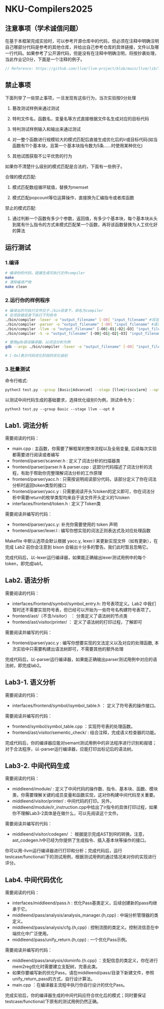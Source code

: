 # NKU-Compilers2025

## 注意事项（学术诚信问题）

在基于本框架完成实验时，可以参考开源仓库中的代码，但必须在注释中明确注明自己哪部分代码是参考的其他仓库，并给出自己参考仓库的具体链接，文件以及哪一行代码。如果参考了公开源代码，但是没有在注释中明确注明，将按抄袭处理，当此作业记0分，下面是一个注释的例子。

```cpp
// Reference: https://github.com/llvm/llvm-project/blob/main/llvm/lib/Transforms/Scalar/LICM.cpp line1-line37
```

## 禁止事项

下面列举了一些禁止事项，一旦发现有这些行为，当次实验按0分处理

1. 篡改测试样例来通过测试

2. 特判文件名，函数名，变量名等方式直接根据文件名生成对应的目标代码

3. 特判测试样例输入和输出来通过测试

4. 对一整个函数进行规模较大的模式匹配后直接生成优化后的ir或目标代码(如当函数有11个基本块，且第一个基本块指令数为5条......时使用某种优化)

5. 其他试图获取不公平优势的行为

如果你不清楚什么级别的模式匹配是合法的，下面有一些例子。

合理的模式匹配:

1. 模式匹配数组循环赋值，替换为memset

2. 模式匹配popcount等位运算操作，直接换为汇编指令或者库函数

禁止的模式匹配:

1. 通过判断一个函数有多少个参数，返回值，有多少个基本块，每个基本块从头到尾有什么指令的方式来模式匹配某一个函数，再将该函数替换为人工优化好的算法

## 运行测试

### 1.编译

```bash
# 编译你的代码，链接生成可执行文件compiler
make 
# 清除编译产物
make clean
```

### 2.运行你的样例程序

```bash
# 编译出的可执行文件位于./bin目录下，命名为compiler
# 在项目根目录下执行下列命令
./bin/compiler -lexer -o "output_filename" [-O0] "input_filename" #词法分析
./bin/compiler -parser -o "output_filename" [-O0] "input_filename" #语法分析
./bin/compiler -llvm -o "output_filename" [-O0|-O1|-O2|-O3] "input_filename" #中间代码生成
./bin/compiler -S -o "output_filename" [-O0|-O1|-O2|-O3] "input_filename" #目标代码生成

# 使用gdb调试编译器，以词法分析为例
gdb --args ./bin/compiler -lexer -o "output_filename" [-O0] "input_filename"

# [-Ox]表示代码优化阶段的优化级别
```

### 3.批量测试

命令行格式:

```bash
python3 test.py --group [Basic|Advanced] --stage [llvm|riscv|arm] --opt [0|1|2] 
```

以测试中间代码生成的基础要求，选择优化级别0为例，测试命令为：

```python3 test.py --group Basic --stage llvm --opt 0```

## Lab1. 词法分析

需要阅读的代码：

- main.cpp : 主函数，你需要了解框架的整体流程以及全局变量, 后续每次实验都需要进行阅读或者编写
- frontend/parser/scanner.h : 定义了词法分析的扫描器类
- frontend/parser/parser.h & parser.cpp : 这部分代码描述了词法分析的流程，有助于帮助你完整理解词法分析的工作原理
- frontend/parser/yacc.h : 只需按说明阅读部分代码，该部分定义了你在词法分析时返回token类型的接口
- frontend/parser/yacc.y : 只需要阅读开头%token的定义即可，你在词法分析中需要return的枚举类型均来自于该文件开头定义的%token
- interfaces/frontend/token.h : 定义了Token类

需要阅读并编写的代码：

- frontend/parser/yacc.y: 补充你需要使用的 token 声明
- frontend/parser/lexer.l : 编写你想实现的词法正则表达式及对应处理函数

Makefile 中默认选项会默认根据 yacc.y, lexer.l 来更新实现文件（如有更新），在完成 Lab2 前你会注意到 bison 会输出十分多的警告。我们此时暂且忽略它。

完成代码后，以-lexer运行编译器，如果能正确输出lexer测试用例中的每个token，即完成lab1。

## Lab2. 语法分析

需要阅读的代码：

- interfaces/frontend/symbol/symbol_entry.h: 符号表项定义。Lab2 中我们暂时还不需要实现符号表，但已经可以开始为一些符号名构建符号表项了。
- frontend/ast/（不含/visitor） ： 分类定义了语法树的节点类
- frontend/ast/visitor/printer/ ： 定义了语法树的打印过程，了解即可

需要阅读并编写的代码：

- frontend/parser/yacc.y : 编写你想要实现的文法定义以及对应的处理函数, 本次实验中只需要构建出语法树即可，不需要其他的额外处理

完成代码后，以-parser运行编译器，如果能正确输出parser测试用例中对应的语法树，即完成lab2。

## Lab3-1. 语义分析

需要阅读的代码：

- interfaces/frontend/symbol/isymbol_table.h ： 定义了符号表的操作接口。

需要阅读并编写的代码：

- frontend/symbol/symbol_table.cpp ：实现符号表的处理函数。
- frontend/ast/visitor/sementic_check/ : 结合注释，完成语义检查器的功能。

完成代码后，你的编译器应能对semant测试用例中的非法程序进行识别和报错；对于合法程序，以-parser运行编译器，应能打印出标记后的语法树。

## Lab3-2. 中间代码生成

需要阅读的代码：

- middleend/module/ : 定义了中间代码的操作数、指令、基本块、函数、模块类，你需要理解关键的成员变量和函数实现，这对你构建中间代码至关重要。
- middleend/visitor/printer/ : 中间代码的打印。另外，middleend/module/ir_instruction.cpp中给出了ir指令的具体打印过程，如果你不理解Lab3-2具体是在做什么，可以先阅读这个文件。

需要阅读并编写的代码：

- middleend/visitor/codegen/ ： 根据提示完成AST到IR的转换。注意，ast_codegen.h中已经为你提供了生成指令、插入基本块等操作的接口。

你可以用-llvm运行编译器进行打印和分析；完成代码后，运行testcase/functional/下的测试用例，根据测试用例的通过情况来对你的实现进行评分。

## Lab4. 中间代码优化

需要阅读的代码：

- interfaces/middleend/pass.h : 优化Pass基类定义，后续创建新的pass均继承于它。
- middleend/pass/analysis/analysis_manager.{h,cpp} : 中端分析管理器的类定义。
- middleend/pass/analysis/cfg.{h,cpp} : 控制流图的类定义。控制流信息在中端优化中广泛使用。
- middleend/pass/unify_return.{h,cpp} : 一个优化Pass示例。

需要阅读并编写的代码：

- middleend/pass/analysis/dominfo.{h.cpp} ：支配信息的类定义，你在进行mem2reg优化时需要建立支配树，完善此类。
- 如果你要编写新的优化Pass，请在middleend/pass/目录下新建文件，参照unify_return_pass的方式，自行设计算法。
- main.cpp ：在编译器主流程中执行你自行设计的优化Pass。

完成实验后，你的编译器生成的中间代码应符合优化后的模式；同时要保证testcase/functional/下原有的测试用例仍然正确。
